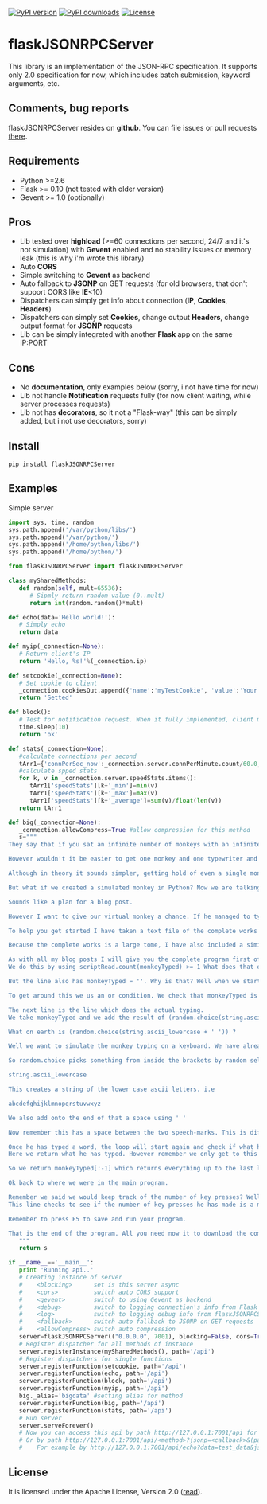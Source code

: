 [![PyPI version](https://img.shields.io/pypi/v/flaskJSONRPCServer.svg)](https://pypi.python.org/pypi/flaskJSONRPCServer)
[![PyPI downloads](https://img.shields.io/pypi/dm/flaskJSONRPCServer.svg)](https://pypi.python.org/pypi/flaskJSONRPCServer)
[![License](https://img.shields.io/pypi/l/flaskJSONRPCServer.svg)](http://www.apache.org/licenses/LICENSE-2.0.html)

# flaskJSONRPCServer
This library is an implementation of the JSON-RPC specification. It supports only 2.0 specification for now, which includes batch submission, keyword arguments, etc.

## Comments, bug reports
flaskJSONRPCServer resides on **github**. You can file issues or pull requests [there](https://github.com/byaka/flaskJSONRPCServer/issues).

## Requirements
 - Python >=2.6
 - Flask >= 0.10 (not tested with older version)
 - Gevent >= 1.0 (optionally)

## Pros

 - Lib tested over **highload** (>=60 connections per second, 24/7 and it's not simulation) with **Gevent** enabled and no stability issues or memory leak (this is why i'm wrote this library)
 - Auto **CORS**
 - Simple switching to **Gevent** as backend
 - Auto fallback to **JSONP** on GET requests (for old browsers, that don't support CORS like **IE**<10)
 - Dispatchers can simply get info about connection (**IP**, **Cookies**, **Headers**)
 - Dispatchers can simply set **Cookies**, change output **Headers**, change output format for **JSONP** requests
 - Lib can be simply integreted with another **Flask** app on the same IP:PORT

## Cons
 - No **documentation**, only examples below (sorry, i not have time for now)
 - Lib not handle **Notification** requests fully (for now client waiting, while server processes requests)
 - Lib not has **decorators**, so it not a "Flask-way" (this can be simply added, but i not use decorators, sorry)

## Install
```pip install flaskJSONRPCServer```

## Examples
Simple server
```python
import sys, time, random
sys.path.append('/var/python/libs/')
sys.path.append('/var/python/')
sys.path.append('/home/python/libs/')
sys.path.append('/home/python/')

from flaskJSONRPCServer import flaskJSONRPCServer

class mySharedMethods:
   def random(self, mult=65536):
      # Sipmly return random value (0..mult)
      return int(random.random()*mult)

def echo(data='Hello world!'):
   # Simply echo
   return data

def myip(_connection=None):
   # Return client's IP
   return 'Hello, %s!'%(_connection.ip)

def setcookie(_connection=None):
   # Set cookie to client
   _connection.cookiesOut.append({'name':'myTestCookie', 'value':'Your IP is %s'%_connection.ip})
   return 'Setted'

def block():
   # Test for notification request. When it fully implemented, client must  not wait for compliting this function
   time.sleep(10)
   return 'ok'

def stats(_connection=None):
   #calculate connections per second
   tArr1={'connPerSec_now':_connection.server.connPerMinute.count/60.0, 'connPerSec_old':_connection.server.connPerMinute.oldCount/60.0, 'speedStats':{}}
   #calculate spped stats
   for k, v in _connection.server.speedStats.items():
      tArr1['speedStats'][k+'_min']=min(v)
      tArr1['speedStats'][k+'_max']=max(v)
      tArr1['speedStats'][k+'_average']=sum(v)/float(len(v))
   return tArr1

def big(_connection=None):
   _connection.allowCompress=True #allow compression for this method
   s="""
They say that if you sat an infinite number of monkeys with an infinite number of typewriters, then they would write the complete works of Shakespeare. This is known as the Infinite Monkey Theorem. I always feel it would be nice to try the actual experiment out. I mean all these monkeys with typewriters would be kinda cool.

However wouldn't it be easier to get one monkey and one typewriter and give him an infinite amount of time to see how he goes?

Although in theory it sounds simpler, getting hold of even a single monkey is not that easy.

But what if we created a simulated monkey in Python? Now we are talking! That would be easy, and unlike a real monkey our simulated one could work all day and all night. No food required.

Sounds like a plan for a blog post.

However I want to give our virtual monkey a chance. If he managed to type the complete works of Shakespeare without worrying about punctuation, we would be happy right? Same goes for capital letters, let's just ignore them for now. We want to give him a fighting chance of completing his task.

To help you get started I have taken a text file of the complete works of Shakespeare, and removed all punctuation and made all letters small. If any of you are thinking I did that by hand, think again. Python is your friend for automating tasks like that.

Because the complete works is a large tome, I have also included a similar file, with just Hamlet. You can choose which one you want your monkey to attempt!

As with all my blog posts I will give you the complete program first of all. Have a read through this and see how much of it you understand. Try and figure out those sections you don’t. I will then go through the program a line at a time explaining it in more detail.
We do this by using scriptRead.count(monkeyTyped) >= 1 What does that even mean? Well we take the complete works of Shakespeare stored in scriptRead, and we do a count of how many times the thing in the brackets appears. If we put monkeyTyped into the brackets then it will count how many times monkeyCount appeared in scriptRead. We only need it to appear once but if it appears more than once, then that is ok as well. We check this with the greater than or equal to symbol >=.

But the line also has monkeyTyped = ''. Why is that? Well when we start off this while loop the monkey has not typed anything, as we have set the variable to = '' , which means an empty string. This would mean our while loop would be false straight away, and our monkey would never start typing.

To get around this we us an or condition. We check that monkeyTyped is '' or scriptRead.count(monkeyTyped) >= 1

The next line is the line which does the actual typing.
We take monkeyTyped and we add the result of (random.choice(string.ascii_lowercase + ' ')) onto it and save the result as monkeyTyped.

What on earth is (random.choice(string.ascii_lowercase + ' ')) ?

Well we want to simulate the monkey typing on a keyboard. We have already said to make it easy we will not ask for punctuation, although we should ask him for a space between words. Thats not too much to ask is it? We also said we will not be too concerned about it being in capital letters.

So random.choice picks something from inside the brackets by random selection. So what have we put in the brackets. The first thing is

string.ascii_lowercase

This creates a string of the lower case ascii letters. i.e

abcdefghijklmnopqrstuvwxyz

We also add onto the end of that a space using ' '

Now remember this has a space between the two speech-marks. This is different from when we are creating a blank string, which doesn't have a space.

Once he has typed a word, the loop will start again and check if what has been typed is in the complete works. If it is he will continue. If not he will go to the else statement.
Here we return what he has typed. However remember we only get to this place if what is typed is not in the complete works. That's no use to us! We will need to remove the last letter of what he typed, as it was that last letter we know to have made perfect Shakespeare prose into gibberish.

So we return monkeyTyped[:-1] which returns everything up to the last letter but not the last letter.

Ok back to where we were in the main program.

Remember we said we would keep track of the number of key presses? Well lets update that now. We know the monkey has just typed a word, so it is easy to determine the size of that word and increase keyPresses by that amount. Oh but the monkey typed a letter which turned his prose into gibberish. We should add that on as well as we want our count to be accurate!
This line checks to see if the number of key presses he has made is a multiple of 10,000. The % checks if keyPresses / 10,000 has no remainder i.e. it is a multiple of 10,000. If it is then it will print the number of key-presses made. This only works if the key-presses are an exact multiple of 10,000. There will be times when the monkey is in the middle of a word when this happen, so it will not report back. However it reports enough to make you realise the monkey is still working and not fallen asleep.

Remember to press F5 to save and run your program.

That is the end of the program. All you need now it to download the complete works of Shakespeare or just Hamlet if thats what you want to use. Use the links below to do that.
   """
   return s

if __name__=='__main__':
   print 'Running api..'
   # Creating instance of server
   #    <blocking>      set is this server async
   #    <cors>          switch auto CORS support
   #    <gevent>        switch to using Gevent as backend
   #    <debug>         switch to logging connection's info from Flask
   #    <log>           switch to logging debug info from flaskJSONRPCServer
   #    <fallback>      switch auto fallback to JSONP on GET requests
   #    <allowCompress> switch auto compression
   server=flaskJSONRPCServer(("0.0.0.0", 7001), blocking=False, cors=True, gevent=False, debug=False, log=True, fallback=True, allowCompress=False)
   # Register dispatcher for all methods of instance
   server.registerInstance(mySharedMethods(), path='/api')
   # Register dispatchers for single functions
   server.registerFunction(setcookie, path='/api')
   server.registerFunction(echo, path='/api')
   server.registerFunction(block, path='/api')
   server.registerFunction(myip, path='/api')
   big._alias='bigdata' #setting alias for method
   server.registerFunction(big, path='/api')
   server.registerFunction(stats, path='/api')
   # Run server
   server.serveForever()
   # Now you can access this api by path http://127.0.0.1:7001/api for JSON-RPC requests
   # Or by path http://127.0.0.1:7001/api/<method>?jsonp=<callback>&(params) for JSONP requests
   #    For example by http://127.0.0.1:7001/api/echo?data=test_data&jsonp=jsonpCallback_129620

```

## License
It is licensed under the Apache License, Version 2.0 ([read](http://www.apache.org/licenses/LICENSE-2.0.html)).
